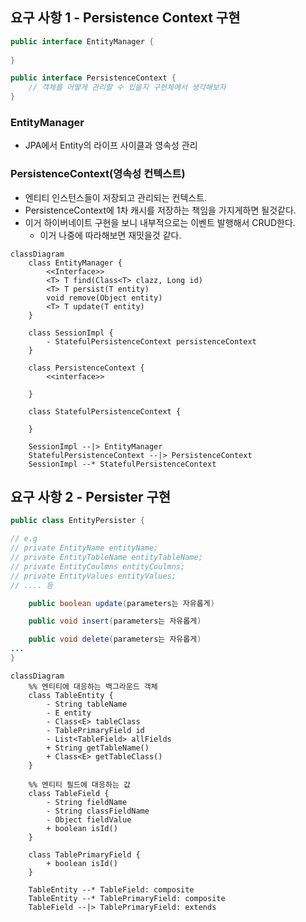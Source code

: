 ## 요구 사항 1 - Persistence Context 구현

```Java
public interface EntityManager {
    
}

public interface PersistenceContext {
    // 객체를 어떻게 관리할 수 있을지 구현체에서 생각해보자
}
```

### EntityManager
- JPA에서 Entity의 라이프 사이클과 영속성 관리

### PersistenceContext(영속성 컨텍스트)
- 엔티티 인스턴스들이 저장되고 관리되는 컨텍스트.
- PersistenceContext에 1차 캐시를 저장하는 책임을 가지게하면 될것같다.
- 이거 하이버네이트 구현을 보니 내부적으로는 이벤트 발행해서 CRUD한다.
  - 이거 나중에 따라해보면 재밋을것 같다.

```mermaid
classDiagram
    class EntityManager {
        <<Interface>>
        <T> T find(Class<T> clazz, Long id)
        <T> T persist(T entity)
        void remove(Object entity)
        <T> T update(T entity)
    }
    
    class SessionImpl {
        - StatefulPersistenceContext persistenceContext
    }
    
    class PersistenceContext {
        <<interface>>
        
    }
    
    class StatefulPersistenceContext {
        
    }
    
    SessionImpl --|> EntityManager
    StatefulPersistenceContext --|> PersistenceContext
    SessionImpl --* StatefulPersistenceContext
```

## 요구 사항 2 - Persister 구현

```Java
public class EntityPersister {

// e.g 
// private EntityName entityName;
// private EntityTableName entityTableName;
// private EntityCoulmns entityCoulmns;
// private EntityValues entityValues;
// .... 등

    public boolean update(parameters는 자유롭게)

    public void insert(parameters는 자유롭게)

    public void delete(parameters는 자유롭게)
...
}
```

```mermaid
classDiagram
    %% 엔티티에 대응하는 백그라운드 객체
    class TableEntity {
        - String tableName
        - E entity
        - Class<E> tableClass
        - TablePrimaryField id
        - List<TableField> allFields
        + String getTableName()
        + Class<E> getTableClass()
    }

    %% 엔티티 필드에 대응하는 값
    class TableField {
        - String fieldName
        - String classFieldName
        - Object fieldValue
        + boolean isId()
    }

    class TablePrimaryField {
        + boolean isId()
    }

    TableEntity --* TableField: composite
    TableEntity --* TablePrimaryField: composite
    TableField --|> TablePrimaryField: extends
```
